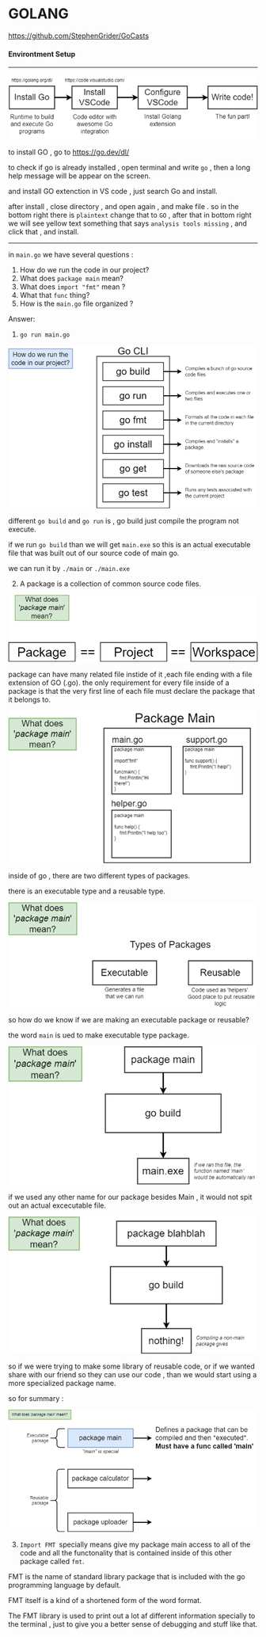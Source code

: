 # **GOLANG**
https://github.com/StephenGrider/GoCasts

#### **Environtment Setup**
---
 ![Chat Preview]( https://github.com/zainuddin-maker/Golang/blob/master/imgdiagram/diagrams-001%20-%20install.png?raw=true)

 to install GO , go to https://go.dev/dl/

 to check if go is already installed , open terminal and write `go` , then a long help message will be appear on the screen.

 and install GO extenction in VS code , just search Go and install.

 after install , close directory , and open again , and make file . so in the bottom right there is `plaintext` change that to `GO` , after that in bottom right we will see yellow text something that says `analysis tools missing` , and click that , and install.

 ---
 in `main.go` we have several questions :

 1. How do we run the code in our project?
 2. What does `package main` mean?
 3. What does `import "fmt"` mean ?
 4. What that `func` thing?
 5. How is the `main.go` file organized ?

 Answer:

 1. `go run main.go`


 ![Chat Preview](  https://github.com/zainuddin-maker/Golang/blob/master/imgdiagram/diagrams-003%20-%20go%20cli.png?raw=true)

 different `go build` and `go run` is , go build just compile the program not execute.

 if we run `go build` than we will get `main.exe` so this is an actual executable file that was built out of our source code of main go.

 we can run it by `./main` or `./main.exe`

 2. A package is a collection of common source code files.

 ![Chat Preview](   https://github.com/zainuddin-maker/Golang/blob/master/imgdiagram/diagrams-008%20-%20what%20package.png?raw=true)

 package can have many related file instide of it ,each file ending with a file extension of GO (.go). the only requirement for every file inside of a package is that the very first line of each file must declare the package that it belongs to.

  ![Chat Preview](    https://github.com/zainuddin-maker/Golang/blob/master/imgdiagram/diagrams-014%20-%20packages.png?raw=true)

  inside of go , there are two different types of packages.

  there is an executable type and a reusable type.

  ![Chat Preview](https://github.com/zainuddin-maker/Golang/blob/master/imgdiagram/diagrams-012%20-%20types%20of%20packages.png?raw=true)

  so how do we know if we are making an executable package or reusable? 

  the word `main` is ued to make executable type package.


  ![Chat Preview](https://github.com/zainuddin-maker/Golang/blob/master/imgdiagram/diagrams-013%20-%20compiling.png?raw=true)

  if we used any other name for our package besides Main , it would not spit out an actual excecutable file.

![Chat Preview](https://github.com/zainuddin-maker/Golang/blob/master/imgdiagram/diagrams-013.5%20-%20reusable.png?raw=true)

so if we were trying to make some library of reusable code, or if we wanted share with our friend so they can use our code , than we would start using a more specialized package name.

so for summary :

![Chat Preview](https://github.com/zainuddin-maker/Golang/blob/master/imgdiagram/diagrams-008%20-%20packages.png?raw=true)


3. `Import FMT `specially means give my package main access to all of the code and all the functonality that is contained inside of this other package called `fmt`.

FMT is the name of standard library package that is included with the go programming language by default.

FMT itself is a kind of a shortened form of the word format.

The FMT library is used to print out a lot af different information specially to the terminal , just to give you a better sense of debugging and stuff like that.





